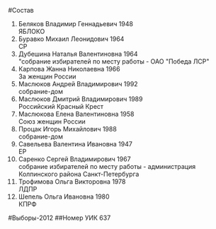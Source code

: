 #Состав
1. Беляков Владимир Геннадьевич 1948   
    ЯБЛОКО
2. Буравко Михаил Леонидович 1964   
    СР
3. Дубешина Наталья Валентиновна 1964   
    "собрание избирателей по месту работы - ОАО "Победа ЛСР"
4. Карпова Жанна Николаевна 1966   
    За женщин России
5. Маслюков Андрей Владимирович 1992   
    собрание-дом
6. Маслюков Дмитрий Владимирович 1989   
    Российский Красный Крест
7. Маслюкова Елена Валентиновна 1958   
    Союз женщин России
8. Процак Игорь Михайлович 1988   
    собрание-дом
9. Савельева Валентина Ивановна 1947   
    ЕР
10. Саренко Сергей Владимирович 1967   
    собрание избирателей по месту работы - администрация Колпинского района Санкт-Петербурга
11. Трофимова Ольга Викторовна 1978   
    ЛДПР
12. Шепель Ольга Ивановна 1980   
    КПРФ

#Выборы-2012
##Номер УИК
637
